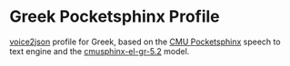 # Greek Pocketsphinx Profile

[voice2json](https://github.com/synesthesiam/voice2json) profile for Greek, based on the [CMU Pocketsphinx](https://github.com/cmusphinx/pocketsphinx) speech to text engine and the [cmusphinx-el-gr-5.2](https://sourceforge.net/projects/cmusphinx/files/Acoustic%20and%20Language%20Models/Greek/) model.

